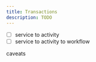 ```yaml
---
title: Transactions
description: TODO
---
```


- [ ] service to activity
- [ ] service to activity to workflow

caveats
